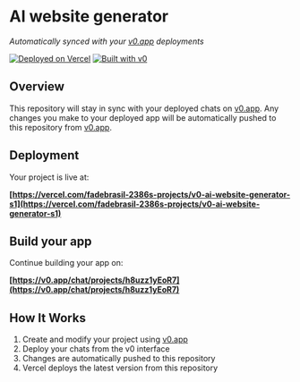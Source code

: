 # AI website generator

*Automatically synced with your [v0.app](https://v0.app) deployments*

[![Deployed on Vercel](https://img.shields.io/badge/Deployed%20on-Vercel-black?style=for-the-badge&logo=vercel)](https://vercel.com/fadebrasil-2386s-projects/v0-ai-website-generator-s1)
[![Built with v0](https://img.shields.io/badge/Built%20with-v0.app-black?style=for-the-badge)](https://v0.app/chat/projects/h8uzz1yEoR7)

## Overview

This repository will stay in sync with your deployed chats on [v0.app](https://v0.app).
Any changes you make to your deployed app will be automatically pushed to this repository from [v0.app](https://v0.app).

## Deployment

Your project is live at:

**[https://vercel.com/fadebrasil-2386s-projects/v0-ai-website-generator-s1](https://vercel.com/fadebrasil-2386s-projects/v0-ai-website-generator-s1)**

## Build your app

Continue building your app on:

**[https://v0.app/chat/projects/h8uzz1yEoR7](https://v0.app/chat/projects/h8uzz1yEoR7)**

## How It Works

1. Create and modify your project using [v0.app](https://v0.app)
2. Deploy your chats from the v0 interface
3. Changes are automatically pushed to this repository
4. Vercel deploys the latest version from this repository
